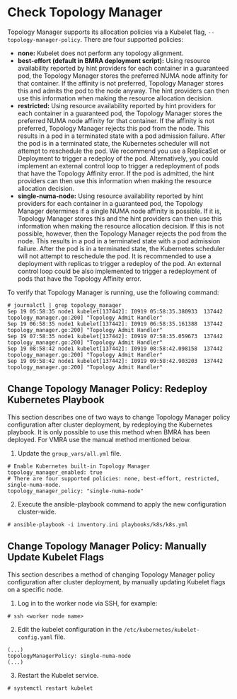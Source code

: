 # Check Topology Manager
Topology Manager supports its allocation policies via a Kubelet flag, `--topology-manager-policy`. There are four supported policies:
* **none:** Kubelet does not perform any topology alignment.
* **best-effort (default in BMRA deployment script):** Using resource availability reported by hint providers for each container in a guaranteed pod, the Topology Manager stores the preferred NUMA node affinity for that container. If the affinity is not preferred, Topology Manager stores this and admits the pod to the node anyway. The hint providers can then use this information when making the resource allocation decision.
* **restricted:** Using resource availability reported by hint providers for each container in a guaranteed pod, the Topology Manager stores the preferred NUMA node affinity for that container. If the affinity is not preferred, Topology Manager rejects this pod from the node. This results in a pod in a terminated state with a pod admission failure.
After the pod is in a terminated state, the Kubernetes scheduler will not attempt to reschedule the pod. We recommend you use a ReplicaSet or Deployment to trigger a redeploy of the pod. Alternatively, you could implement an external control loop to trigger a redeployment of pods that have the Topology Affinity error.
If the pod is admitted, the hint providers can then use this information when making the resource allocation decision.
* **single-numa-node:** Using resource availability reported by hint providers for each container in a guaranteed pod, the Topology Manager determines if a single NUMA node affinity is possible. If it is, Topology Manager stores this and the hint providers can then use this information when making the resource allocation decision. If this is not possible, however, then the Topology Manager rejects the pod from the node. This results in a pod in a terminated state with a pod admission failure.
After the pod is in a terminated state, the Kubernetes scheduler will not attempt to reschedule the pod. It is recommended to use a deployment with replicas to trigger a redeploy of the pod. An external control loop could be also implemented to trigger a redeployment of pods that have the Topology Affinity error.

To verify that Topology Manager is running, use the following command:
```
# journalctl | grep topology_manager
Sep 19 05:58:35 node1 kubelet[137442]: I0919 05:58:35.380933  137442 topology_manager.go:200] "Topology Admit Handler"
Sep 19 06:58:35 node1 kubelet[137442]: I0919 06:58:35.161388  137442 topology_manager.go:200] "Topology Admit Handler"
Sep 19 07:58:35 node1 kubelet[137442]: I0919 07:58:35.059673  137442 topology_manager.go:200] "Topology Admit Handler"
Sep 19 08:58:42 node1 kubelet[137442]: I0919 08:58:42.098158  137442 topology_manager.go:200] "Topology Admit Handler"
Sep 19 09:58:42 node1 kubelet[137442]: I0919 09:58:42.903203  137442 topology_manager.go:200] "Topology Admit Handler"
```

## Change Topology Manager Policy: Redeploy Kubernetes Playbook
This section describes one of two ways to change Topology Manager policy configuration after cluster deployment, by redeploying the Kubernetes playbook. It is only possible to use this method when BMRA has been deployed. For VMRA use the manual method mentioned below.
1. Update the `group_vars/all.yml` file.
```
# Enable Kubernetes built-in Topology Manager
topology_manager_enabled: true
# There are four supported policies: none, best-effort, restricted, single-numa-node.
topology_manager_policy: "single-numa-node"
```
2. Execute the ansible-playbook command to apply the new configuration cluster-wide.
```
# ansible-playbook -i inventory.ini playbooks/k8s/k8s.yml
```

## Change Topology Manager Policy: Manually Update Kubelet Flags
This section describes a method of changing Topology Manager policy configuration after cluster deployment, by manually updating Kubelet flags on a specific node. 
1. Log in to the worker node via SSH, for example:
```
# ssh <worker node name>
```
2. Edit the kubelet configuration in the `/etc/kubernetes/kubelet-config.yaml` file.
```
(...)
topologyManagerPolicy: single-numa-node
(...)
```
3. Restart the Kubelet service.
```
# systemctl restart kubelet
```
